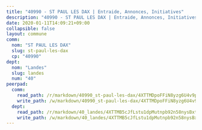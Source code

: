 ```yaml
---
title: "40990 - ST PAUL LES DAX | Entraide, Annonces, Initiatives"
description: "40990 - ST PAUL LES DAX | Entraide, Annonces, Initiatives"
date: 2020-01-11T14:09:21+09:00
collapsible: false
layout: commune
comm:
  nom: "ST PAUL LES DAX"
  slug: st-paul-les-dax
  cp: "40990"
dept:
  nom: "Landes"
  slug: landes
  num: "40"
peerpad:
  comm:
    read_path: /r/markdown/40990_st-paul-les-dax/4XTTMDpoFFiN8yzg6U4v9p3Vf4qNVSrV3WycC19XnyPuvedhD
    write_path: /w/markdown/40990_st-paul-les-dax/4XTTMDpoFFiN8yzg6U4v9p3Vf4qNVSrV3WycC19XnyPuvedhD-K3TgU84fLjZqZ95kjSGJ6atCK7UqoBiU1ffaGf9hVZD6N12MQDbctrbmK8x73y52MBXExfqoGyx7J1fdk5pxK6VG6hyzJPfxWQQMf6ywQ7jRAwmo3MT4UKpYckf8kVZQfjt2xtJw
  dept:
    read_path: /r/markdown/40_landes/4XTTMB5cJfLstu1dpMutnpb92n58nysBxt2LvNHp8iFa2he7h
    write_path: /w/markdown/40_landes/4XTTMB5cJfLstu1dpMutnpb92n58nysBxt2LvNHp8iFa2he7h-K3TgUvrqNj5GqBsxRXbDQxXTucun7uHSVZWT5C8CgQNaESTTE4cfR63JCubPGiKkKruc9dwpRJsb8aWPbJoGCdC5JVr33cPSqpb1rkjpoPrBPEdrj3zMya2yHWSYgr5GG1nyDstK
---
```


